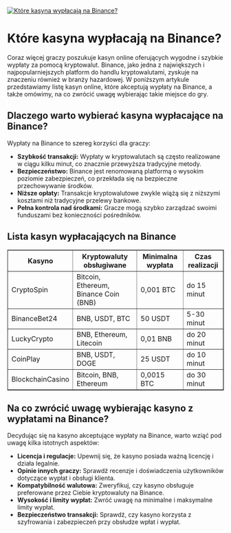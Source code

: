 [![Które kasyna wypłacają na Binance?](https://123-caf.pages.dev/gitsignup.png)](https://vrmoo.ru/Bt82HjjY)

<h1>Które kasyna wypłacają na Binance?</h1> <p>Coraz więcej graczy poszukuje kasyn online oferujących wygodne i szybkie wypłaty za pomocą kryptowalut. Binance, jako jedna z największych i najpopularniejszych platform do handlu kryptowalutami, zyskuje na znaczeniu również w branży hazardowej. W poniższym artykule przedstawiamy listę kasyn online, które akceptują wypłaty na Binance, a także omówimy, na co zwrócić uwagę wybierając takie miejsce do gry.</p>  <h2>Dlaczego warto wybierać kasyna wypłacające na Binance?</h2> <p>Wypłaty na Binance to szereg korzyści dla graczy:</p> <ul>   <li><strong>Szybkość transakcji:</strong> Wypłaty w kryptowalutach są często realizowane w ciągu kilku minut, co znacznie przewyższa tradycyjne metody.</li>   <li><strong>Bezpieczeństwo:</strong> Binance jest renomowaną platformą o wysokim poziomie zabezpieczeń, co przekłada się na bezpieczne przechowywanie środków.</li>   <li><strong>Niższe opłaty:</strong> Transakcje kryptowalutowe zwykle wiążą się z niższymi kosztami niż tradycyjne przelewy bankowe.</li>   <li><strong>Pełna kontrola nad środkami:</strong> Gracze mogą szybko zarządzać swoimi funduszami bez konieczności pośredników.</li> </ul>  <h2>Lista kasyn wypłacających na Binance</h2> <table border="1" cellpadding="10" cellspacing="0" style="border-collapse: collapse; width: 100%;">   <thead>     <tr>       <th>Kasyno</th>       <th>Kryptowaluty obsługiwane</th>       <th>Minimalna wypłata</th>       <th>Czas realizacji</th>     </tr>   </thead>   <tbody>     <tr>       <td>CryptoSpin</td>       <td>Bitcoin, Ethereum, Binance Coin (BNB)</td>       <td>0,001 BTC</td>       <td>do 15 minut</td>     </tr>     <tr>       <td>BinanceBet24</td>       <td>BNB, USDT, BTC</td>       <td>50 USDT</td>       <td>5-30 minut</td>     </tr>     <tr>       <td>LuckyCrypto</td>       <td>BNB, Ethereum, Litecoin</td>       <td>0,01 BNB</td>       <td>do 20 minut</td>     </tr>     <tr>       <td>CoinPlay</td>       <td>BNB, USDT, DOGE</td>       <td>25 USDT</td>       <td>do 10 minut</td>     </tr>     <tr>       <td>BlockchainCasino</td>       <td>Bitcoin, BNB, Ethereum</td>       <td>0,0015 BTC</td>       <td>do 30 minut</td>     </tr>   </tbody> </table>  <h2>Na co zwrócić uwagę wybierając kasyno z wypłatami na Binance?</h2> <p>Decydując się na kasyno akceptujące wypłaty na Binance, warto wziąć pod uwagę kilka istotnych aspektów:</p> <ul>   <li><strong>Licencja i regulacje:</strong> Upewnij się, że kasyno posiada ważną licencję i działa legalnie.</li>   <li><strong>Opinie innych graczy:</strong> Sprawdź recenzje i doświadczenia użytkowników dotyczące wypłat i obsługi klienta.</li>   <li><strong>Kompatybilność walutowa:</strong> Zweryfikuj, czy kasyno obsługuje preferowane przez Ciebie kryptowaluty na Binance.</li>   <li><strong>Wysokość i limity wypłat:</strong> Zwróć uwagę na minimalne i maksymalne limity wypłat.</li>   <li><strong>Bezpieczeństwo transakcji:</strong> Sprawdź, czy kasyno korzysta z szyfrowania i zabezpieczeń przy obsłudze wpłat i wypłat.</li> </ul>